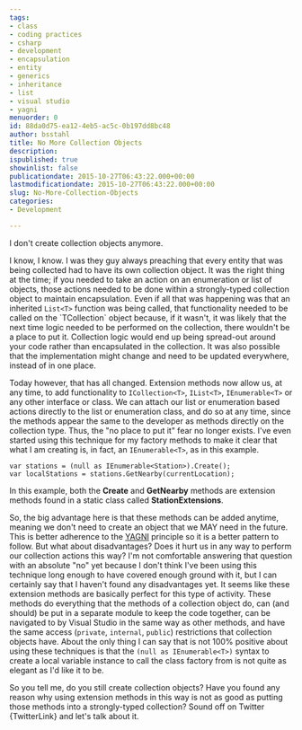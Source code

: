 ```yaml
---
tags:
- class
- coding practices
- csharp
- development
- encapsulation
- entity
- generics
- inheritance
- list
- visual studio
- yagni
menuorder: 0
id: 88da0d75-ea12-4eb5-ac5c-0b197dd8bc48
author: bsstahl
title: No More Collection Objects
description: 
ispublished: true
showinlist: false
publicationdate: 2015-10-27T06:43:22.000+00:00
lastmodificationdate: 2015-10-27T06:43:22.000+00:00
slug: No-More-Collection-Objects
categories:
- Development

---
```

I don't create collection objects anymore.

I know, I know. I was they guy always preaching that every entity that was being collected had to have its own collection object. It was the right thing at the time; if you needed to take an action on an enumeration or list of objects, those actions needed to be done within a strongly-typed collection object to maintain encapsulation. Even if all that was happening was that an inherited `List<T>` function was being called, that functionality needed to be called on the \`TCollection\` object because, if it wasn't, it was likely that the next time logic needed to be performed on the collection, there wouldn't be a place to put it. Collection logic would end up being spread-out around your code rather than encapsulated in the collection. It was also possible that the implementation might change and need to be updated everywhere, instead of in one place.

Today however, that has all changed. Extension methods now allow us, at any time, to add functionality to `ICollection<T>`, `IList<T>`, `IEnumerable<T>` or any other interface or class. We can attach our list or enumeration based actions directly to the list or enumeration class, and do so at any time, since the methods appear the same to the developer as methods directly on the collection type. Thus, the "no place to put it" fear no longer exists. I've even started using this technique for my factory methods to make it clear that what I am creating is, in fact, an `IEnumerable<T>`, as in this example. 

```
var stations = (null as IEnumerable<Station>).Create();     
var localStations = stations.GetNearby(currentLocation);
```

In this example, both the **Create** and **GetNearby** methods are extension methods found in a static class called **StationExtensions**.

So, the big advantage here is that these methods can be added anytime, meaning we don't need to create an object that we MAY need in the future. This is better adherence to the [YAGNI]({PathToRoot}/Search/yagni.html) principle so it is a better pattern to follow. But what about disadvantages? Does it hurt us in any way to perform our collection actions this way? I'm not comfortable answering that question with an absolute "no" yet because I don't think I've been using this technique long enough to have covered enough ground with it, but I can certainly say that I haven't found any disadvantages yet. It seems like these extension methods are basically perfect for this type of activity. These methods do everything that the methods of a collection object do, can (and should) be put in a separate module to keep the code together, can be navigated to by Visual Studio in the same way as other methods, and have the same access (`private`, `internal`, `public`) restrictions that collection objects have. About the only thing I can say that is not 100% positive about using these techniques is that the `(null as IEnumerable<T>)` syntax to create a local variable instance to call the class factory from is not quite as elegant as I'd like it to be.

So you tell me, do you still create collection objects? Have you found any reason why using extension methods in this way is not as good as putting those methods into a strongly-typed collection? Sound off on Twitter {TwitterLink} and let's talk about it.